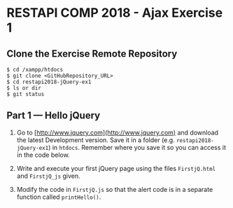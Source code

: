 # RESTAPI COMP 2018 - Ajax Exercise 1

## Clone the Exercise Remote Repository

```
$ cd /xampp/htdocs
$ git clone <GitHubRepository_URL>
$ cd restapi2018-jQuery-ex1
$ ls or dir
$ git status

```


## Part 1 — Hello jQuery


1.	Go to [http://www.jquery.com](http://www.jquery.com) and download the latest Development version. Save it in a folder (e.g. ``restapi2018-jQuery-ex1``) in ``htdocs``.  Remember where you save it so you can access it in the code below.
	
	
1.	Write and execute your first jQuery page using the files ``FirstjQ.html`` and ``FirstjQ_js`` given.


1.	Modify the code in ``FirstjQ.js`` so that the alert code is in a separate function called ``printHello()``.


